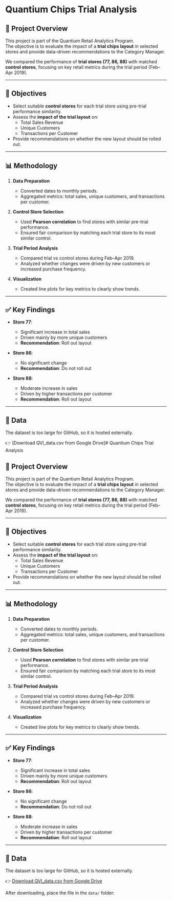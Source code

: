 
# Quantium Chips Trial Analysis

## 📌 Project Overview
This project is part of the Quantium Retail Analytics Program.  
The objective is to evaluate the impact of a **trial chips layout** in selected stores and provide data-driven recommendations to the Category Manager.

We compared the performance of **trial stores (77, 86, 88)** with matched **control stores**, focusing on key retail metrics during the trial period (Feb–Apr 2019).

---

## 🎯 Objectives
- Select suitable **control stores** for each trial store using pre-trial performance similarity.
- Assess the **impact of the trial layout** on:
  - Total Sales Revenue  
  - Unique Customers  
  - Transactions per Customer
- Provide recommendations on whether the new layout should be rolled out.

---

## 📊 Methodology

1. **Data Preparation**
   - Converted dates to monthly periods.
   - Aggregated metrics: total sales, unique customers, and transactions per customer.

2. **Control Store Selection**
   - Used **Pearson correlation** to find stores with similar pre-trial performance.
   - Ensured fair comparison by matching each trial store to its most similar control.

3. **Trial Period Analysis**
   - Compared trial vs control stores during Feb–Apr 2019.
   - Analyzed whether changes were driven by new customers or increased purchase frequency.

4. **Visualization**
   - Created line plots for key metrics to clearly show trends.

---

## ✅ Key Findings

- **Store 77**:  
  - Significant increase in total sales  
  - Driven mainly by more unique customers  
  - **Recommendation**: Roll out layout  

- **Store 86**:  
  - No significant change  
  - **Recommendation**: Do not roll out  

- **Store 88**:  
  - Moderate increase in sales  
  - Driven by higher transactions per customer  
  - **Recommendation**: Roll out layout  

---

## 📂 Data
The dataset is too large for GitHub, so it is hosted externally.  

👉 [Download QVI_data.csv from Google Drive]# Quantium Chips Trial Analysis

## 📌 Project Overview
This project is part of the Quantium Retail Analytics Program.  
The objective is to evaluate the impact of a **trial chips layout** in selected stores and provide data-driven recommendations to the Category Manager.

We compared the performance of **trial stores (77, 86, 88)** with matched **control stores**, focusing on key retail metrics during the trial period (Feb–Apr 2019).

---

## 🎯 Objectives
- Select suitable **control stores** for each trial store using pre-trial performance similarity.
- Assess the **impact of the trial layout** on:
  - Total Sales Revenue  
  - Unique Customers  
  - Transactions per Customer
- Provide recommendations on whether the new layout should be rolled out.

---

## 📊 Methodology

1. **Data Preparation**
   - Converted dates to monthly periods.
   - Aggregated metrics: total sales, unique customers, and transactions per customer.

2. **Control Store Selection**
   - Used **Pearson correlation** to find stores with similar pre-trial performance.
   - Ensured fair comparison by matching each trial store to its most similar control.

3. **Trial Period Analysis**
   - Compared trial vs control stores during Feb–Apr 2019.
   - Analyzed whether changes were driven by new customers or increased purchase frequency.

4. **Visualization**
   - Created line plots for key metrics to clearly show trends.

---

## ✅ Key Findings

- **Store 77**:  
  - Significant increase in total sales  
  - Driven mainly by more unique customers  
  - **Recommendation**: Roll out layout  

- **Store 86**:  
  - No significant change  
  - **Recommendation**: Do not roll out  

- **Store 88**:  
  - Moderate increase in sales  
  - Driven by higher transactions per customer  
  - **Recommendation**: Roll out layout  

---

## 📂 Data
The dataset is too large for GitHub, so it is hosted externally.  

👉 [Download QVI_data.csv from Google Drive](https://drive.google.com/your-file-id)   

After downloading, place the file in the `data/` folder: 


